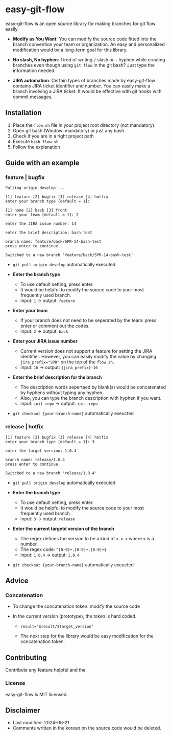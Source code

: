 # easy-git-flow

easy-git-flow is an open source library for making branches for git flow easily.

- **Modify as You Want**: You can modify the source code fitted into the branch convention your team or organization. An easy and personalized modification would be a long-term goal for this library.

- **No slash, No hyphen**: Tired of writing `/` slash or `-` hyphen while creating branches even though using `git flow` in the git bash? Just type the information needed.

- **JIRA automation**: Certain types of branches made by easy-git-flow contains JIRA ticket identifier and number. You can easily make a branch involving a JIRA ticket. It would be effective with git hooks with commit messages.

## Installation

1. Place the `flow.sh` file in your project root directory (not mandatory).
2. Open git bash (Window: mandatory) or just any bash
3. Check if you are in a right project path
4. Execute `bash flow.sh`
5. Follow the explanation

## Guide with an example

### feature | bugfix

```
Pulling origin develop ...

[1] feature [2] bugfix [3] release [4] hotfix
enter your branch type [default = 1]:

[1] none [2] back [3] front
enter your team [default = 1]: 2

enter the JIRA issue number: 14

enter the brief description: bash test

branch name: feature/back/SPR-14-bash-test
press enter to continue.

Switched to a new branch 'feature/back/SPR-14-bash-test'
```

- `git pull origin develop` automatically executed

- **Enter the branch type**
    - To use default setting, press enter.
    - It would be helpful to modify the source code to your most frequently used branch.
    - input: `1` -> output: `feature`

- **Enter your team**
    - If your branch does not need to be seperated by the team: press enter or comment out the codes.
    - input: `2` -> output: `back` 

- **Enter your JIRA issue number**
    - Current version does not support a feature for setting the JIRA identifier. However, you can easily modify the value by changing `jira_prefix="SPR"` on the top of the `flow.sh`.
    - input: `16` -> output: `{jira_prefix}-16`

- **Enter the brief description for the branch**
    - The description words sepertaed by blank(s) would be concatenated by hyphens without typing any hyphen.
    - Also, you can type the branch description with hyphen if you want.
    - input: `init repo` -> output: `init-repo`
    
- `git checkout {your-branch-name}` automatically exeucted

### release | hotfix

```
[1] feature [2] bugfix [3] release [4] hotfix
enter your branch type [default = 1]: 3

enter the target version: 1.0.4

branch name: release/1.0.4
press enter to continue.

Switched to a new branch 'release/1.0.4'
```

- `git pull origin develop` automatically executed

- **Enter the branch type**
    - To use default setting, press enter.
    - It would be helpful to modify the source code to your most frequently used branch.
    - input: `3` -> output: `release`

- **Enter the current targetd version of the branch**
    - The regex defines the version to be a kind of `x.x.x` where `x` is a number.
    - The regex code: `^[0-9]+.[0-9]+.[0-9]+$`
    - input: `1.0.4` -> output: `1.0.4`

- `git checkout {your-branch-name}` automatically exeucted

## Advice

### Concatenation

- To change the concatenation token: modify the source code

- In the current version (prototype), the token is hard coded.

    - `result="$result/$target_version"`

    - The next step for the library would be easy modification for the concatenation token.

## Contributing

Contribute any feature helpful and the 

### License

easy-git-flow is MIT licensed.

## Disclaimer

- Last modified: 2024-06-21
- Comments written in the korean on the source code would be deleted. 